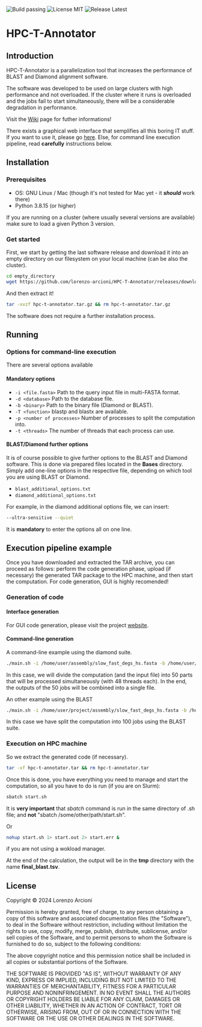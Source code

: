 ![Build passing](https://img.shields.io/badge/build-passing-success)
![License MIT](https://img.shields.io/badge/license-MIT-success)
![Release Latest](https://img.shields.io/badge/release-latest-blue)

# HPC-T-Annotator
## Introduction

HPC-T-Annotator is a parallelization tool that increases the performance of BLAST and Diamond alignment software. 

The software was developed to be used on large clusters with high performance and not overloaded. If the cluster where it runs is overloaded and the jobs fail to start simultaneously, there will be a considerable degradation in performance.

Visit the  <a href="https://github.com/lorenzo-arcioni/HPC-T-Annotator/wiki">Wiki</a> page for futher informations!

There exists a graphical web interface that semplifies all this boring IT stuff. If you want to use it, please go [here](http://raganella.deb.unitus.it:49152). Else, for command line execution pipeline, read **carefully** instructions below.

## Installation
### Prerequisites

- OS: GNU Linux / Mac (though it's not tested for Mac yet - it _**should**_ work there)
- Python 3.8.15 (or higher)

If you are running on a cluster (where usually several versions are available) make sure to load a given Python 3 version.

### Get started
First, we start by getting the last software release and download it into an empty directory on our filesystem on your local machine (can be also the cluster).
```sh
cd empty_directory
wget https://github.com/lorenzo-arcioni/HPC-T-Annotator/releases/download/v1/hpc-t-annotator.tar.gz
```

And then extract it!

```sh
tar -xvzf hpc-t-annotator.tar.gz && rm hpc-t-annotator.tar.gz
```

The software does not require a further installation process.

## Running
### Options for command-line execution
There are several options available
#### Mandatory options

- `-i <file.fasta>`
    Path to the query input file in multi-FASTA format. 
- `-d <database>`
    Path to the database file. 
- `-b <binary>`
    Path to the binary file (Diamond or BLAST). 
- `-T <function>`
    blastp and blastx are available.
- `-p <number of processes>`
    Number of processes to split the computation into.
- `-t <threads>`
    The number of threads that each process can use. 

#### BLAST/Diamond further options
It is of course possible to give further options to the BLAST and Diamond software. This is done via prepared files located in the **Bases** directory.
Simply add one-line options in the respective file, depending on which tool you are using BLAST or Diamond.

- `blast_additional_options.txt`
- `diamond_additional_options.txt`

For example, in the diamond additional options file, we can insert:
```sh
--ultra-sensitive --quiet
```
It is **mandatory** to enter the options all on one line.

## Execution pipeline example
Once you have downloaded and extracted the TAR archive, you can proceed as follows: perform the code generation phase, upload (if necessary) the generated TAR package to the HPC machine, and then start the computation. For code generation, GUI is highly recomended!

### Generation of code

#### Interface generation

For GUI code generation, please visit the project [website](http://raganella.deb.unitus.it:49152).

#### Command-line generation
A command-line example using the diamond suite.
```sh
./main.sh -i /home/user/assembly/slow_fast_degs_hs.fasta -b /home/user/BANCHE_OMOLOGY/diamond -T blastx -t 48 -D -d /home/user/BANCHE_OMOLOGY/NR/nr.dmnd -p 50
```
In this case, we will divide the computation (and the input file) into 50 parts that will be processed simultaneously (with 48 threads each). In the end, the outputs of the 50 jobs will be combined into a single file.

An other example using the BLAST
```sh
./main.sh -i /home/user/project/assembly/slow_fast_degs_hs.fasta -b /home/blast/blastx -T blastx -t 48 -d /home/user/DB/nr -p 100
```

In this case we have split the computation into 100 jobs using the BLAST suite.

### Execution on HPC machine
So we extract the generated code (if necessary).
```sh
tar -xf hpc-t-annotator.tar && rm hpc-t-annotator.tar
```
Once this is done, you have everything you need to manage and start the computation, so all you have to do is run (if you are on Slurm):

```sh
sbatch start.sh
```

It is **very important** that *sbatch* command is run in the same directory of .sh file; and **not** "sbatch /some/other/path/start.sh".


Or 

```sh
nohup start.sh 1> start.out 2> start.err &
```

if you are not using a wokload manager.


At the end of the calculation, the output will be in the **tmp** directory with the name **final_blast.tsv**.

## License

Copyright © 2024 Lorenzo Arcioni

Permission is hereby granted, free of charge, to any person
obtaining a copy of this software and associated documentation
files (the "Software"), to deal in the Software without
restriction, including without limitation the rights to use,
copy, modify, merge, publish, distribute, sublicense, and/or sell
copies of the Software, and to permit persons to whom the
Software is furnished to do so, subject to the following
conditions:

The above copyright notice and this permission notice shall be
included in all copies or substantial portions of the Software.

THE SOFTWARE IS PROVIDED "AS IS", WITHOUT WARRANTY OF ANY KIND,
EXPRESS OR IMPLIED, INCLUDING BUT NOT LIMITED TO THE WARRANTIES
OF MERCHANTABILITY, FITNESS FOR A PARTICULAR PURPOSE AND
NONINFRINGEMENT. IN NO EVENT SHALL THE AUTHORS OR COPYRIGHT
HOLDERS BE LIABLE FOR ANY CLAIM, DAMAGES OR OTHER LIABILITY,
WHETHER IN AN ACTION OF CONTRACT, TORT OR OTHERWISE, ARISING
FROM, OUT OF OR IN CONNECTION WITH THE SOFTWARE OR THE USE OR
OTHER DEALINGS IN THE SOFTWARE.
